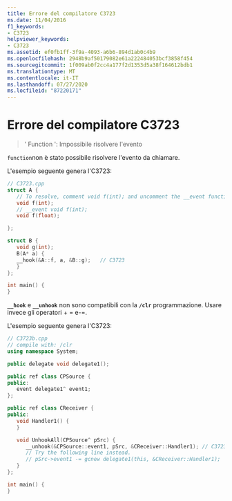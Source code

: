 ```yaml
---
title: Errore del compilatore C3723
ms.date: 11/04/2016
f1_keywords:
- C3723
helpviewer_keywords:
- C3723
ms.assetid: ef0fb1ff-3f9a-4093-a6b6-894d1ab0c4b9
ms.openlocfilehash: 2948b9af50179082e61a222484053bcf3858f454
ms.sourcegitcommit: 1f009ab0f2cc4a177f2d1353d5a38f164612bdb1
ms.translationtype: MT
ms.contentlocale: it-IT
ms.lasthandoff: 07/27/2020
ms.locfileid: "87220171"
---
```

# <a name="compiler-error-c3723"></a>Errore del compilatore C3723

> ' Function ': Impossibile risolvere l'evento

`function`non è stato possibile risolvere l'evento da chiamare.

L'esempio seguente genera l'C3723:

```cpp
// C3723.cpp
struct A {
   // To resolve, comment void f(int); and uncomment the __event function
   void f(int);
   // __event void f(int);
   void f(float);

};

struct B {
   void g(int);
   B(A* a) {
   __hook(&A::f, a, &B::g);   // C3723
   }
};

int main() {
}
```

**`__hook`** e **`__unhook`** non sono compatibili con la **`/clr`** programmazione.  Usare invece gli operatori + = e-=.

L'esempio seguente genera l'C3723:

```cpp
// C3723b.cpp
// compile with: /clr
using namespace System;

public delegate void delegate1();

public ref class CPSource {
public:
   event delegate1^ event1;
};

public ref class CReceiver {
public:
   void Handler1() {
   }

   void UnhookAll(CPSource^ pSrc) {
      __unhook(&CPSource::event1, pSrc, &CReceiver::Handler1); // C3723
      // Try the following line instead.
      // pSrc->event1 -= gcnew delegate1(this, &CReceiver::Handler1);
   }
};

int main() {
}
```
